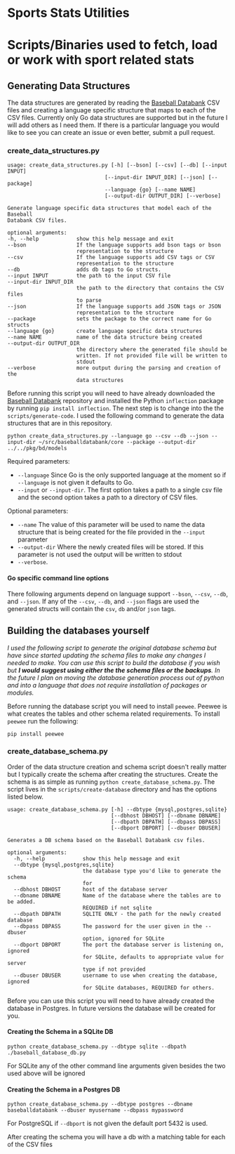 # Sports Stats Utilities
Scripts/Binaries used to fetch, load or work with sport related stats
=======

## Generating Data Structures
The data structures are generated by reading the [Baseball Databank](https://github.com/chadwickbureau/baseballdatabank) CSV files and creating a language specific structure that maps to each of the CSV files. Currently only Go data structures are supported but in the future I will add others as I need them. If there is a particular language you would like to see you can create an issue or even better, submit a pull request.

### create_data_structures.py
  ```
usage: create_data_structures.py [-h] [--bson] [--csv] [--db] [--input INPUT]
                                 [--input-dir INPUT_DIR] [--json] [--package]
                                 --language {go} [--name NAME]
                                 [--output-dir OUTPUT_DIR] [--verbose]

Generate language specific data structures that model each of the Baseball
Databank CSV files.

optional arguments:
  -h, --help            show this help message and exit
  --bson                If the language supports add bson tags or bson
                        representation to the structure
  --csv                 If the language supports add CSV tags or CSV
                        representation to the structure
  --db                  adds db tags to Go structs.
  --input INPUT         the path to the input CSV file
  --input-dir INPUT_DIR
                        the path to the directory that contains the CSV files
                        to parse
  --json                If the language supports add JSON tags or JSON
                        representation to the structure
  --package             sets the package to the correct name for Go structs
  --language {go}       create language specific data structures
  --name NAME           name of the data structure being created
  --output-dir OUTPUT_DIR
                        the directory where the generated file should be
                        written. If not provided file will be written to
                        stdout
  --verbose             more output during the parsing and creation of the
                        data structures
```

Before running this script you will need to have already downloaded the [Baseball Databank](https://github.com/chadwickbureau/baseballdatabank) repository and installed the Python `inflection` package by running `pip install inflection`.  The next step is to change into the the `scripts/generate-code`.  I used the following command to generate the data structures that are in this repository.

`python create_data_structures.py --language go --csv --db --json --input-dir ~/src/baseballdatabank/core --package --output-dir ../../pkg/bd/models`

Required parameters: 
 - `--language` Since Go is the only supported language at the moment so if `--language` is not given it defaults to Go.
 - `--input` or `--input-dir`.  The first option takes a path to a single csv file and the second option takes a path to a directory of CSV files.

Optional parameters:
- `--name` The value of this parameter will be used to name the data structure that is being created for the file provided in the `--input` parameter
- `--output-dir` Where the newly created files will be stored. If this parameter is not used the output will be written to stdout
- `--verbose`.  

#### Go specific command line options

There following arguments depend on language support `--bson`, `--csv`, `--db`, and `--json`. If any of the `--csv`, `--db`, and `--json` flags are used the generated structs will contain the `csv`, `db` and/or `json` tags.


## Building the databases yourself
_I used the following script to generate the original database schema but have since started updating the schema files to make any changes I needed to make.  You can use this script to build the database if you wish but __I would suggest using either the the schema files or the backups__.  In the future I plan on moving the database generation process out of python and into a language that does not require installation of packages or modules._ 

Before running the database script you will need to install `peewee`. Peewee is what creates the tables and other schema related requirements.  To install `peewee` run the following:

```
pip install peewee
```

### create_database_schema.py
Order of the data structure creation and schema script doesn't really matter but I typically create the schema after creating the structures.  Create the schema is as simple as running `python create_database_schema.py`.  The script lives in the `scripts/create-database` directory and has the options listed below.

```
usage: create_database_schema.py [-h] --dbtype {mysql,postgres,sqlite}
                                 [--dbhost DBHOST] [--dbname DBNAME]
                                 [--dbpath DBPATH] [--dbpass DBPASS]
                                 [--dbport DBPORT] [--dbuser DBUSER]

Generates a DB schema based on the Baseball Databank csv files.

optional arguments:
  -h, --help            show this help message and exit
  --dbtype {mysql,postgres,sqlite}
                        the database type you'd like to generate the schema
                        for
  --dbhost DBHOST       host of the database server
  --dbname DBNAME       Name of the database where the tables are to be added.
                        REQUIRED if not sqlite
  --dbpath DBPATH       SQLITE ONLY - the path for the newly created database
  --dbpass DBPASS       The password for the user given in the --dbuser
                        option, ignored for SQLite
  --dbport DBPORT       The port the database server is listening on, ignored
                        for SQLite, defaults to appropriate value for server
                        type if not provided
  --dbuser DBUSER       username to use when creating the database, ignored
                        for SQLite databases, REQUIRED for others.
  ```

Before you can use this script you will need to have already created the database in Postgres.  In future versions the database will be created for you.

#### Creating the Schema in a SQLite DB
`python create_database_schema.py --dbtype sqlite --dbpath ./baseball_database_db.py`

For SQLite any of the other command line arguments given besides the two used above will be ignored

#### Creating the Schema in a Postgres DB
`python create_database_schema.py --dbtype postgres --dbname baseballdatabank --dbuser myusername --dbpass mypassword`

For PostgreSQL if `--dbport` is not given the default port 5432 is used. 

After creating the schema you will have a db with a matching table for each of the CSV files
